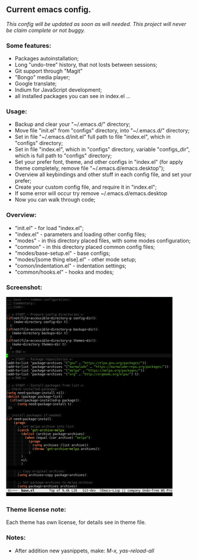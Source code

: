 ## Current emacs config.

*This config will be updated as soon as will needed.*
*This project will never be claim complete or not buggy.*

### Some features:
* Packages autoinstallation;
* Long "undo-tree" history, that not losts between sessions;
* Git support through "Magit"
* "Bongo" media player;
* Google translate;
* Indium for JavaScript development;
* all installed packages you can see in index.el ...

### Usage:
* Backup and clear your "~/.emacs.d/" directory;
* Move file "init.el" from "configs" directory, into "~/.emacs.d/" directory;
* Set in file "~/.emacs.d/init.el" full path to file "index.el", which in "configs" directory;
* Set in file "index.el", which in "configs" directory, variable "configs_dir", which is full path to "configs" directory;
* Set your prefer font, theme, and other configs in "index.el" (for apply theme completely, remove file "~/.emacs.d/emacs.desktop");
* Overview all keybindings and other stuff in each config file, and set your prefer;
* Create your custom config file, and require it in "index.el";
* If some error will occur try remove ~/.emacs.d/emacs.desktop
* Now you can walk through code;

### Overview:

* "init.el" - for load "index.el";
* "index.el" - parameters and loading other config files;
* "modes" - in this directory placed files, with some modes configuration;
* "common" - in this directory placed common config files;
* "modes/base-setup.el" - base configs;
* "modes/[some thing else].el" - other mode setup;
* "comon/indentation.el" - indentation settings;
* "common/hooks.el" - hooks and modes;

### Screenshot:
![Image of editor](https://raw.githubusercontent.com/sashlex/emacs-config/master/img/screenshot.png)

### Theme license note:
Each theme has own license, for details see in theme file.

### Notes:

* After addition new yasnippets, make: *M-x, yas-reload-all*
